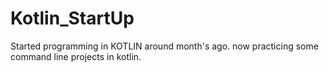 # Kotlin_StartUp
Started programming in KOTLIN around month's ago. now practicing some command line projects in kotlin.
